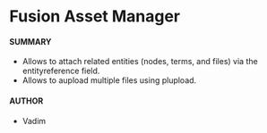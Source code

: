 # Fusion Asset Manager

#### SUMMARY

* Allows to attach related entities (nodes, terms, and files) via the entityreference field.
* Allows to aupload multiple files using plupload.

#### AUTHOR

* Vadim
